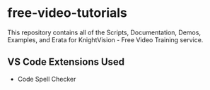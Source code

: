# free-video-tutorials
This repository contains all of the Scripts, Documentation, Demos, Examples, and Erata for KnightVision - Free Video Training service.


## VS Code Extensions Used
  - Code Spell Checker